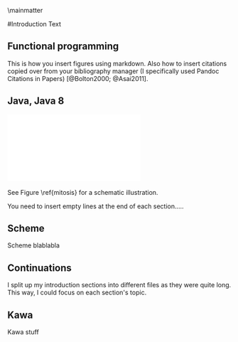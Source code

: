\mainmatter

#Introduction
Text

## Functional programming
This is how you insert figures using markdown. Also how to insert citations copied over from your bibliography manager (I specifically used Pandoc Citations in Papers) [@Bolton2000; @Asai2011].

## Java, Java 8

![Interphase and the different stages of mitosis. Figure from Walczak et al., 2010 [@Bolton2000]. \label{mitosis} ](figures/mitosis_Walczak.pdf)
 
See Figure \ref{mitosis} for a schematic illustration.

You need to insert empty lines at the end of each section.....

## Scheme
Scheme blablabla

## Continuations

I split up my introduction sections into different files as they were quite long. This way, I could focus on each section's topic.

## Kawa
Kawa stuff
